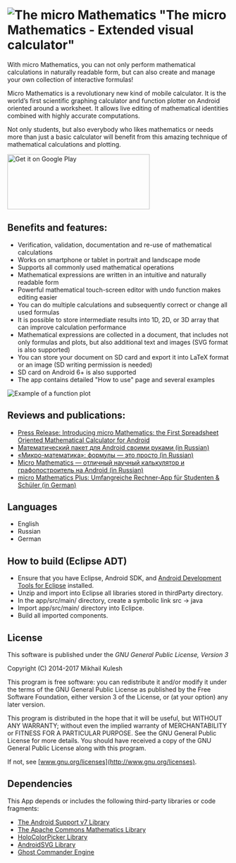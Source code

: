 # ![The micro Mathematics](https://github.com/mkulesh/microMathematics/blob/master/images/icon.png) "The micro Mathematics - Extended visual calculator"

With micro Mathematics, you can not only perform mathematical calculations in naturally readable form, but can also create and manage your own collection of interactive formulas!

Micro Mathematics is a revolutionary new kind of mobile calculator. It is the world’s first scientific graphing calculator and function plotter on Android oriented around a worksheet. It allows live editing of mathematical identities combined with highly accurate computations.

Not only students, but also everybody who likes mathematics or needs more than just a basic calculator will benefit from this amazing technique of mathematical calculations and plotting.

<a href='https://play.google.com/store/apps/details?id=com.mkulesh.micromath.plus&hl=en'><img alt='Get it on Google Play' src='https://play.google.com/intl/en_us/badges/images/generic/en_badge_web_generic.png' width=323 height=125/></a>

## Benefits and features:

* Verification, validation, documentation and re-use of mathematical calculations
* Works on smartphone or tablet in portrait and landscape mode
* Supports all commonly used mathematical operations
* Mathematical expressions are written in an intuitive and naturally readable form
* Powerful mathematical touch-screen editor with undo function makes editing easier
* You can do multiple calculations and subsequently correct or change all used formulas
* It is possible to store intermediate results into 1D, 2D, or 3D array that can improve calculation performance
* Mathematical expressions are collected in a document, that includes not only formulas and plots, but also additional text and images (SVG format is also supported)
* You can store your document on SD card and export it into LaTeX format or an image (SD writing permission is needed)
* SD card on Android 6+ is also supported
* The app contains detailed "How to use" page and several examples

![Example of a function plot](https://github.com/mkulesh/microMathematics/blob/master/images/screenshots/lenovo_vertical3.png)

## Reviews and publications:
* [Press Release: Introducing micro Mathematics: the First Spreadsheet Oriented Mathematical Calculator for Android](http://www.androidappsreview.com/2014/09/29/micro-mathematics-press-release/)
* [Математический пакет для Android своими руками (in Russian)](https://habrahabr.ru/post/250727/)
* [«Микро-математика»: формулы — это просто (in Russian)](http://4pda.ru/2015/09/01/241701/)
* [Micro Mathematics — отличный научный калькулятор и графопостроитель на Android (in Russian)](https://lifehacker.ru/2015/10/21/micro-mathematics/)
* [micro Mathematics Plus: Umfangreiche Rechner-App für Studenten & Schüler (in German)](http://beste-apps.chip.de/android/app/micro-mathematics-plus-umfangreiche-rechner-app-fuer-studenten-schueler,com.mkulesh.micromath.plus/)

## Languages
* English
* Russian
* German

## How to build (Eclipse ADT)
* Ensure that you have Eclipse, Android SDK, and [Android Development Tools for Eclipse](https://marketplace.eclipse.org/content/android-development-tools-eclipse)  installed.
* Unzip and import into Eclipse all libraries stored in thirdParty directory.
* In the app/src/main/ directory, create a symbolic link src -> java
* Import app/src/main/ directory into Eclipce.
* Build all imported components.

## License

This software is published under the *GNU General Public License, Version 3*

Copyright (C) 2014-2017 Mikhail Kulesh

This program is free software: you can redistribute it and/or modify it under the terms of the GNU General Public License as published by the Free Software Foundation, either version 3 of the License, or (at your option) any later version.

This program is distributed in the hope that it will be useful, but WITHOUT ANY WARRANTY; without even the implied warranty of MERCHANTABILITY or FITNESS FOR A PARTICULAR PURPOSE.  See the GNU General Public License for more details. You should have received a copy of the GNU General Public License along with this program.

If not, see [www.gnu.org/licenses](http://www.gnu.org/licenses).

## Dependencies

This App depends or includes the following third-party libraries or code fragments:
* [The Android Support v7 Library](https://developer.android.com/topic/libraries/support-library/packages.html)
* [The Apache Commons Mathematics Library](http://commons.apache.org/proper/commons-math)
* [HoloColorPicker Library](https://github.com/LarsWerkman/HoloColorPicker)
* [AndroidSVG Library](https://github.com/BigBadaboom/androidsvg)
* [Ghost Commander Engine](https://sourceforge.net/projects/ghostcommander)

